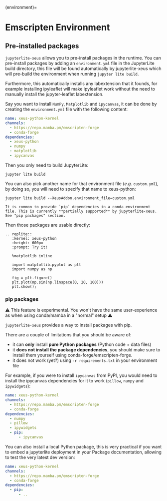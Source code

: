 (environment)=

# Emscripten Environment

## Pre-installed packages

`jupyterlite-xeus` allows you to pre-install packages in the runtime. You can pre-install packages by adding an `environment.yml` file in the JupyterLite build directory, this file will be found automatically by jupyterlite-xeus which will pre-build the environment when running `jupyter lite build`.

Furthermore, this automatically installs any labextension that it founds, for example installing ipyleaflet will make ipyleaflet work without the need to manually install the jupyter-leaflet labextension.

Say you want to install `NumPy`, `Matplotlib` and `ipycanvas`, it can be done by creating the `environment.yml` file with the following content:

```yaml
name: xeus-python-kernel
channels:
  - https://repo.mamba.pm/emscripten-forge
  - conda-forge
dependencies:
  - xeus-python
  - numpy
  - matplotlib
  - ipycanvas
```

Then you only need to build JupyterLite:

```
jupyter lite build
```

You can also pick another name for that environment file (_e.g._ `custom.yml`), by doing so, you will need to specify that name to xeus-python:

```
jupyter lite build --XeusAddon.environment_file=custom.yml
```

```{warning}
It is common to provide `pip` dependencies in a conda environment file. This is currently **partially supported** by jupyterlite-xeus. See "pip packages" section.
```

Then those packages are usable directly:

```{eval-rst}
.. replite::
   :kernel: xeus-python
   :height: 600px
   :prompt: Try it!

   %matplotlib inline

   import matplotlib.pyplot as plt
   import numpy as np

   fig = plt.figure()
   plt.plot(np.sin(np.linspace(0, 20, 100)))
   plt.show();
```

### pip packages

⚠ This feature is experimental. You won't have the same user-experience as when using conda/mamba in a "normal" setup ⚠

`jupyterlite-xeus` provides a way to install packages with pip.

There are a couple of limitations that you should be aware of:

- it can **only** install **pure Python packages** (Python code + data files)
- it **does not install the package dependencies**, you should make sure to install them yourself using conda-forge/emscripten-forge.
- it does not work (yet?) using `-r requirements.txt` in your environment file

For example, if you were to install `ipycanvas` from PyPI, you would need to install the ipycanvas dependencies for it to work (`pillow`, `numpy` and `ipywidgets`):

```yaml
name: xeus-python-kernel
channels:
  - https://repo.mamba.pm/emscripten-forge
  - conda-forge
dependencies:
  - numpy
  - pillow
  - ipywidgets
  - pip:
      - ipycanvas
```

You can also install a local Python package, this is very practical if you want to embed
a jupyterlite deployment in your Package documentation, allowing to test the very latest dev version:

```yaml
name: xeus-python-kernel
channels:
  - https://repo.mamba.pm/emscripten-forge
  - conda-forge
dependencies:
  - pip:
      - ..
```
